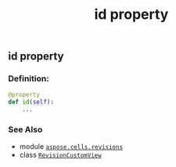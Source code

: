 ﻿---
title: id property
second_title: Aspose.Cells for Python via .NET API References
description: 
type: docs
weight: 50
url: /aspose.cells.revisions/revisioncustomview/id/
is_root: false
---

## id property

### Definition:
```python
@property
def id(self):
    ...
```

### See Also
* module [`aspose.cells.revisions`](../../)
* class [`RevisionCustomView`](/cells/python-net/aspose.cells.revisions/revisioncustomview)
